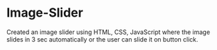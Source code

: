 # Image-Slider
Created an image slider using HTML, CSS, JavaScript where the image slides in 3 sec automatically or the user can slide it on button click.
